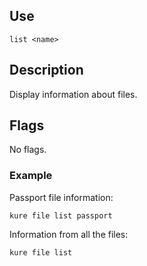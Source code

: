 ## Use

`list <name>`

## Description

Display information about files.

## Flags

No flags.

### Example

Passport file information:
```
kure file list passport
```

Information from all the files:
```
kure file list
```